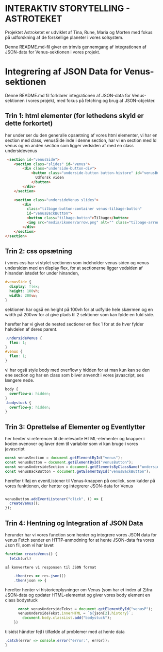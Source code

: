 # INTERAKTIV STORYTELLING - ASTROTEKET
Projektet Astroketet er udviklet af Tina, Rune, Maria og Morten med fokus på udforskning af de forskellige planeter i vores solsystem. 

Denne README.md-fil giver en trinvis gennemgang af integrationen af JSON-data for Venus-sektionen i vores projekt.


# Integrering af JSON Data for Venus-sektionen

Denne README.md fil forklarer integrationen af JSON-data for Venus-sektionen i vores projekt, med fokus på fetching og brug af JSON-objekter.

## Trin 1: html elementer (for lethedens skyld er dette forkortet)
her under ser du den generalle opsætning af vores html elementer, vi har en section med class, venusSide
inde i denne section, har vi en section med Id venus og en anden section som ligger vedsiden af med en class undersidevenus
```html 
 <section id="venusSide">
    <section class="slides" id="venus">
        <div class="underside-button-div">
            <button class="underside-button button-histore" id="venusButton">
              Udforsk viden
            </button>
        </div>
    </section>

    <section class="undersideVenus slides">
        <div
          class="tilbage-button-container venus-tilbage-button"
          id="venusBackButton">
          <button class="tilbage-button">Tilbage</button>
          <img src="media/ikoner/arrow.png" alt="" class="tilbage-arrow" />
        </div>
    </section>
</section>
```
## Trin 2: css opsætning
i vores css har vi stylet sectionen som indeholder venus siden og venus undersiden med en display flex, for at sectionerne ligger vedsiden af hinanden istedet for under hinanden,
```css 
#venusSide {
  display: flex;
  height: 100vh;
  width: 200vw;
}

```
sektionen har også en height på 100vh for at udfylde hele skærmen og en width på 200vw for at give plads til 2 sektioner som kan fylde en fuld side.

herefter har vi givet de nested sectioner en flex 1 for at de hver fylder halvdelen af deres parent.
```css 
.undersideVenus {
  flex: 1;
}
#venus {
  flex: 1;
}
```
vi har også style body med overflow y hidden for at man kun kan se den ene section og har en class som bliver anvendt i vores javascript, ses længere nede.
```css 
body {
  overflow-x: hidden;
}
.bodystuck {
  overflow-y: hidden;
}
```
## Trin 3: Oprettelse af Elementer og Eventlytter

her henter vi referencer til de relevante HTML-elementer og knapper i koden ovenover og laver dem til variabler som vi kan bruge i vores javascript
```javascript
const venusSection = document.getElementById("venus");
const venusButton = document.getElementById("venusButton");
const venusUndersideSection = document.getElementsByClassName("undersideVenus")[0];
const venusBackButton = document.getElementById("venusBackButton");
```

herefter tilføj en eventListener til Venus-knappen på onclick, som kalder på vores funktionen, der henter og integrerer JSON-data for Venus
```javascript

venusButton.addEventListener("click", () => {
  createVenus(); 
}); 
```

## Trin 4: Hentning og Integration af JSON Data
herunder har vi vores function som henter og integrere vores JSON data for venus
Fetch sender en HTTP-anmodning for at hente JSON-data fra vores Json fil, som vi har lavet
```javascript
function createVenus() {
  fetch(url) 
```
    så konvertere vi responsen til JSON format

```javascript
    .then(res => res.json()) 
    .then(json => {
```
herefter henter vi historieoplysninger om Venus (som har et index af 2)fra JSON-data og opdater HTML-elementet og giver vores body element en class bodystuck
```javascript
      const venusUndersideTekst = document.getElementById("venusP");
      venusUndersideTekst.innerHTML = `${json[2].history}`;
        document.body.classList.add("bodystuck");
    })
```
tilsidst håndter fejl i tilfælde af problemer med at hente data
```javascript
.catch(error => console.error("error:", error)); 
}
```
    
